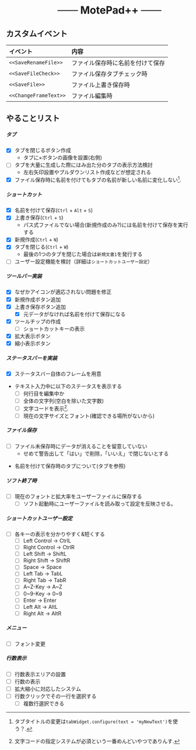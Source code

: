 <h1 align="center"><s>　　</s> MotePad++ <s>　　</s></h1>

## カスタムイベント
|イベント|内容|
|:--|:--|
|`<<SaveRenameFile>>`|ファイル保存時に名前を付けて保存|
|`<<SaveFileCheck>>`|ファイル保存タブチェック時|
|`<<SaveFile>>`|ファイル上書き保存時|
|`<<ChangeFrameText>>`|ファイル編集時|

## やることリスト
##### タブ
- [x] タブを閉じるボタン作成
    - タブに×ボタンの画像を設置(右側)
- [ ] タブを大量に生成した際にはみ出た分のタブの表示方法検討
    - 左右矢印設置やプルダウンリスト作成などが想定される
- [x] ファイル保存時に名前を付けてもタブの名前が新しい名前に変化しない[^1].

##### ショートカット
- [x] 名前を付けて保存(`Ctrl` + `Alt` + `S`)
- [x] 上書き保存(`Ctrl` + `S`)
    - パス式ファイルでない場合(新規作成のみ?)には名前を付けて保存を実行する
- [x] 新規作成(`Ctrl` + `N`)
- [x] タブを閉じる(`Ctrl` + `W`)
    - 最後の1つのタブを閉じた場合は`新規文書1`を発行する
- [ ] ユーザー設定機能を検討（詳細は`ショートカットユーザー設定`）

##### ツールバー実装
- [x] なぜかアイコンが適応されない問題を修正
- [x] 新規作成ボタン追加
- [x] 上書き保存ボタン追加
    - [x] 元データがなければ名前を付けて保存になる
- [x] ツールチップの作成
    - [ ] ショートカットキーの表示
- [x] 拡大表示ボタン
- [x] 縮小表示ボタン

##### ステータスバーを実装
- [x] ステータスバー自体のフレームを用意
- テキスト入力中に以下のステータスを表示する
    - [ ] 何行目を編集中か
    - [ ] 全体の文字列(空白を除いた文字数)
    - [ ] 文字コードを表示[^2].
    - [ ] 現在の文字サイズとフォント(確認できる場所がないから)

##### ファイル保存
- [ ] ファイル未保存時にデータが消えることを留意していない
    - せめて警告出して「はい」で削除，「いいえ」で閉じないとする
- 名前を付けて保存時のタブについて(タブを参照)

##### ソフト終了時
- [ ] 現在のフォントと拡大率をユーザーファイルに保存する
    - [ ] ソフト起動時にユーザーファイルを読み取って設定を反映させる。

##### ショートカットユーザー設定
- [ ] 各キーの表示を分かりやすく&短くする
    - [ ] Left Control → CtrlL
    - [ ] Right Control → CtrlR
    - [ ] Left Shift → ShiftL
    - [ ] Right Shift → ShiftR
    - [ ] Space → Space
    - [ ] Left Tab → TabL
    - [ ] Right Tab → TabR
    - [ ] A\~Z-Key → A\~Z
    - [ ] 0\~9-Key → 0\~9
    - [ ] Enter → Enter
    - [ ] Left Alt → AltL
    - [ ] Right Alt → AltR

##### メニュー
- [ ] フォント変更

##### 行数表示
- [ ] 行数表示エリアの設置
- [ ] 行数の表示
- [ ] 拡大縮小に対応したシステム
- [ ] 行数クリックでその一行を選択する
    - [ ] 複数行選択できる

[^1]: タブタイトルの変更は`tabWidget.configure(text = 'myNewText')`を使う？.
[^2]: 文字コードの指定システムが必須という一番めんどいやつでありんす.